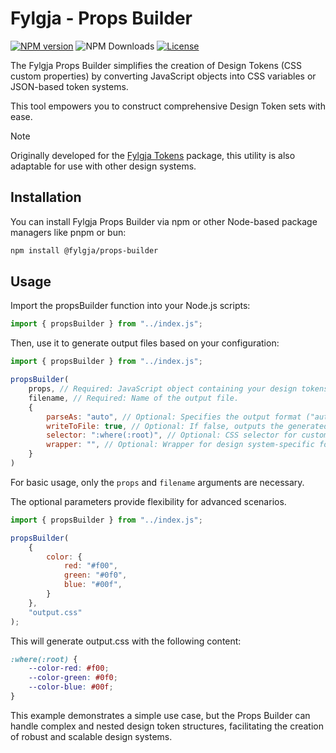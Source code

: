 # Fylgja - Props Builder

[![NPM version](https://img.shields.io/npm/v/@fylgja/props-builder)](https://www.npmjs.com/package/@fylgja/props-builder)
![NPM Downloads](https://img.shields.io/npm/dt/%40fylgja%2Fprops-builder)
[![License](https://img.shields.io/github/license/fylgja/fylgja?color=%23234)](/LICENSE)


The Fylgja Props Builder simplifies the creation of Design Tokens (CSS custom properties)
by converting JavaScript objects into CSS variables or JSON-based token systems.

This tool empowers you to construct comprehensive Design Token sets with ease.

> [!Note]
> Originally developed for the [Fylgja Tokens](https://fylgja.dev/library/tokens) package,
> this utility is also adaptable for use with other design systems.

## Installation

You can install Fylgja Props Builder via npm or other Node-based package managers like pnpm or bun:

```bash
npm install @fylgja/props-builder
```

## Usage

Import the propsBuilder function into your Node.js scripts:

```js
import { propsBuilder } from "../index.js";
```

Then, use it to generate output files based on your configuration:

```js
import { propsBuilder } from "../index.js";

propsBuilder(
	props, // Required: JavaScript object containing your design tokens.
    filename, // Required: Name of the output file.
    {
        parseAs: "auto", // Optional: Specifies the output format ("auto", "css", "json"). Defaults to "auto" (determined by file extension).
        writeToFile: true, // Optional: If false, outputs the generated content to the console. Defaults to true.
        selector: ":where(:root)", // Optional: CSS selector for custom property declarations (CSS output only).
        wrapper: "", // Optional: Wrapper for design system-specific formatting (e.g., Figma).
    }
)
```

For basic usage, only the `props` and `filename` arguments are necessary.

The optional parameters provide flexibility for advanced scenarios.

```js
import { propsBuilder } from "../index.js";

propsBuilder(
	{
		color: {
			red: "#f00",
			green: "#0f0",
			blue: "#00f",
		}
	},
	"output.css"
);
```

This will generate output.css with the following content:

```css
:where(:root) {
	--color-red: #f00;
	--color-green: #0f0;
	--color-blue: #00f;
}
```

This example demonstrates a simple use case,
but the Props Builder can handle complex and nested design token structures,
facilitating the creation of robust and scalable design systems.

